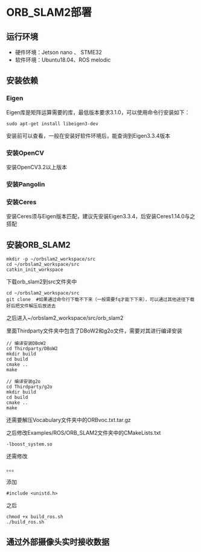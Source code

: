 # ORB_SLAM2部署

## 运行环境

- 硬件环境：Jetson nano 、 STME32
- 软件环境：Ubuntu18.04、ROS melodic

## 安装依赖

### Eigen

Eigen库是矩阵运算需要的库，最低版本要求3.1.0，可以使用命令行安装如下：

```linux
sudo apt-get install libeigen3-dev
```

安装前可以查看，一般在安装好软件环境后，能查询到Eigen3.3.4版本

### 安装OpenCV

安装OpenCV3.2以上版本

### 安装Pangolin

### 安装Ceres

安装Ceres须与Eigen版本匹配，建议先安装Eigen3.3.4，后安装Ceres1.14.0与之搭配

## 安装ORB_SLAM2

```
mkdir -p ~/orbslam2_workspace/src
cd ~/orbslam2_workspace/src
catkin_init_workspace
```

下载orb_slam2到src文件夹中

```
cd ~/orbslam2_workspace/src
git clone  #如果通过命令行下载不下来（一般需要fq才能下下来），可以通过其他途径下载好后把文件解压后放进去
```

之后进入~/orbslam2_workspace/src/orb_slam2

里面Thirdparty文件夹中包含了DBoW2和g2o文件，需要对其进行编译安装

```
// 编译安装DBoW2
cd Thirdparty/DBoW2
mkdir build
cd build
cmake ..
make

// 编译安装g2o
cd Thirdparty/g2o
mkdir build
cd build
cmake ..
make
```

还需要解压Vocabulary文件夹中的ORBvoc.txt.tar.gz

之后修改Examples/ROS/ORB_SLAM2文件夹中的CMakeLists.txt

```
-lboost_system.so
```

还需修改

。。。

添加

```
#include <unistd.h>
```

之后

```
chmod +x build_ros.sh
./build_ros.sh
```



## 通过外部摄像头实时接收数据

